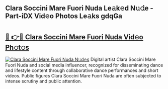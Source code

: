 ## Clara Soccini Mare Fuori Nuda Le𝚊k𝚎d N𝚞𝚍e - Part-iDX Vid𝚎o Photos Le𝚊ks gdqGa

# <h2><a href="http://fbdo7oz.evod.top/?m=Clara+Soccini+Mare+Fuori+Nuda">🔗 👉🔴 Clara Soccini Mare Fuori Nuda Vid𝚎o Ph𝚘t𝚘s</a></h2>

[![Clara Soccini Mare Fuori Nuda N𝚞d𝚎s](https://i.imgur.com/8V9OHl7.gif)](http://fbdo7oz.evod.top/?m=Clara+Soccini+Mare+Fuori+Nuda)
Digital artist Clara Soccini Mare Fuori Nuda and social media influencer, recognized for disseminating dance and lifestyle content through collaborative dance performances and short videos. Public figures Clara Soccini Mare Fuori Nuda are often subjected to intense scrutiny and public attention. 
